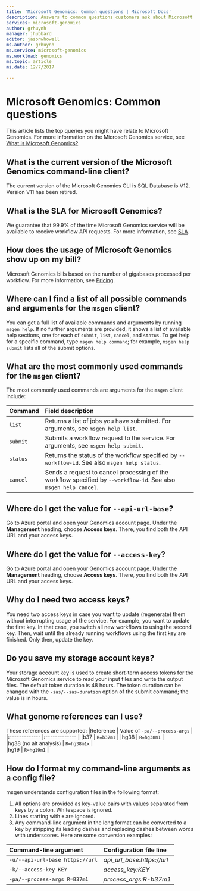 ```yaml
---
title: 'Microsoft Genomics: Common questions | Microsoft Docs'
description: Answers to common questions customers ask about Microsoft Genomics. 
services: microsoft-genomics
author: grhuynh
manager: jhubbard
editor: jasonwhowell
ms.author: grhuynh
ms.service: microsoft-genomics
ms.workload: genomics
ms.topic: article
ms.date: 12/7/2017

---
```

# Microsoft Genomics: Common questions

This article lists the top queries you might have relate to Microsoft Genomics. For more information on the Microsoft Genomics service, see [What is Microsoft Genomics?](overview-what-is-microsoft-genomics.md) 


## What is the current version of the Microsoft Genomics command-line client?
The current version of the Microsoft Genomics CLI is SQL Database is V12. Version V11 has been retired.

## What is the SLA for Microsoft Genomics?
We guarantee that 99.9% of the time Microsoft Genomics service will be available to receive workflow API requests. For more information, see [SLA](https://azure.microsoft.com/en-in/support/legal/sla/genomics/v1_0/).

## How does the usage of Microsoft Genomics show up on my bill?
Microsoft Genomics bills based on the number of gigabases processed per workflow. For more information, see [Pricing](https://azure.microsoft.com/en-us/pricing/details/genomics/).


## Where can I find a list of all possible commands and arguments for the `msgen` client?
You can get a full list of available commands and arguments by running `msgen help`. If no further arguments are provided, it shows a list of available help sections, one for each of `submit`, `list`, `cancel`, and `status`. To get help for a specific command, type `msgen help command`; for example, `msgen help submit` lists all of the submit options.

## What are the most commonly used commands for the `msgen` client?
The most commonly used commands are arguments for the `msgen` client include: 

 |**Command**          |  **Field description** |
 |:--------------------|:-------------         |
 |`list`               |Returns a list of jobs you have submitted. For arguments, see `msgen help list`.  |
 |`submit`             |Submits a workflow request to the service. For arguments, see `msgen help submit`.|
 |`status`             |Returns the status of the workflow specified by `--workflow-id`. See also `msgen help status`. |
 |`cancel`             |Sends a request to cancel processing of the workflow specified by `--workflow-id`. See also `msgen help cancel`. |

## Where do I get the value for `--api-url-base`?
Go to Azure portal and open your Genomics account page. Under the **Management** heading, choose **Access keys**. There, you find both the API URL and your access keys.

## Where do I get the value for `--access-key`?
Go to Azure portal and open your Genomics account page. Under the **Management** heading, choose **Access keys**. There, you find both the API URL and your access keys.

## Why do I need two access keys?
You need two access keys in case you want to update (regenerate) them without interrupting usage of the service. For example, you want to update the first key. In that case, you switch all new workflows to using the second key. Then, wait until the already running workflows using the first key are finished. Only then, update the key.

## Do you save my storage account keys?
Your storage account key is used to create short-term access tokens for the Microsoft Genomics service to read your input files and write the output files. The default token duration is 48 hours. The token duration can be changed with the `-sas/--sas-duration` option of the submit command; the value is in hours.

## What genome references can I use?

These references are supported:
 |Reference              | Value of `-pa/--process-args` |
 |:-------------         |:-------------                 |
 |b37                    | `R=b37m1`                     |
 |hg38                   | `R=hg38m1`                    |      
 |hg38 (no alt analysis) | `R=hg38m1x`                   |  
 |hg19                   | `R=hg19m1`                    |    

## How do I format my command-line arguments as a config file? 

msgen understands configuration files in the following format:
1. All options are provided as key-value pairs with values separated from keys by a colon.
Whitespace is ignored.
2. Lines starting with `#` are ignored.
3. Any command-line argument in the long format can be converted to a key by stripping its leading dashes and replacing dashes between words with underscores. Here are some conversion examples:

 |Command-line argument            | Configuration file line |
 |:-------------                   |:-------------                 |
 |`-u/--api-url-base https://url`  | *api_url_base:https://url*    |
 |`-k/--access-key KEY`            | *access_key:KEY*              |      
 |`-pa/--process-args R=B37m1`     | *process_args:R-b37m1*        |  